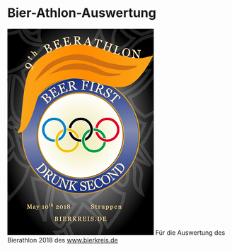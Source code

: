 # Bier-Athlon-Auswertung

![Logo 2018](Plakat_v03.png)
Für die Auswertung des Bierathlon 2018 des www.bierkreis.de